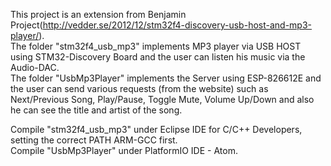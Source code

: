 This project is an extension from Benjamin Project(http://vedder.se/2012/12/stm32f4-discovery-usb-host-and-mp3-player/).<br>
The folder "stm32f4_usb_mp3" implements MP3 player via USB HOST using STM32-Discovery Board and the user can listen his music via the Audio-DAC.<br> 
The folder "UsbMp3Player" implements the Server using ESP-826612E and the user can send various requests (from the website) such as Next/Previous Song, Play/Pause, Toggle Mute, Volume Up/Down and also he can see the title and artist of the song.<br>

Compile "stm32f4_usb_mp3" under Eclipse IDE for C/C++ Developers, setting the correct PATH ARM-GCC first.<br>
Compile "UsbMp3Player" under PlatformIO IDE - Atom.<br>
